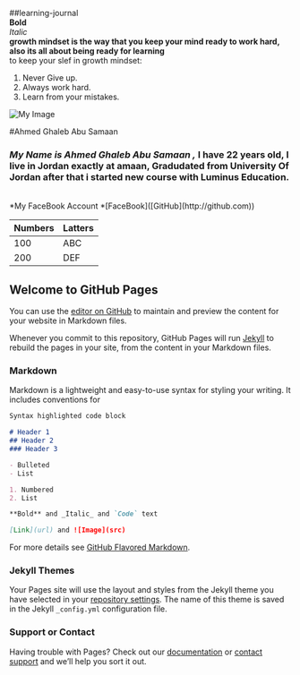 ##learning-journal  <br/>
**Bold**  <br/>
*Italic*  <br/>
**growth mindset is the way that you keep your mind ready to work hard, also its all about being ready for learning** <br/>
to keep your slef in growth mindset: 
1. Never Give up. 
2. Always work hard. 
3. Learn from your mistakes. 

![My Image](https://scontent.famm2-2.fna.fbcdn.net/v/t1.0-9/s960x960/58382963_2432634543437720_6852003018003447808_o.jpg?_nc_cat=105&_nc_eui2=AeE1zeCaYjTpvalvrle-9rvYVff661YQ5wouqy5inpqrYqitg0rXyka3wJ2dfo3gRg75mSCOhR0ohaOscMettAjc9PftgFBW3jThDWT6fTTl2A&_nc_ohc=nwrIPYm9gVgAX9w9oQ6&_nc_ht=scontent.famm2-2.fna&oh=d2dcf3bc1cb246e30efdf8aabe5f0ba9&oe=5E936CC8)

#Ahmed Ghaleb Abu Samaan <br/>
### *My Name is **Ahmed Ghaleb Abu Samaan** ,* I have 22 years old, I live in Jordan exactly at amaan, Gradudated from University Of Jordan after that i started new course with Luminus Education.  
<br/>
*My FaceBook Account
    *[FaceBook]([GitHub](http://github.com))

<br/>

Numbers | Latters
------------ | -------------
100 | ABC
200 | DEF

## Welcome to GitHub Pages

You can use the [editor on GitHub](https://github.com/Ahmed199764/First-course-102/edit/master/README.md) to maintain and preview the content for your website in Markdown files.

Whenever you commit to this repository, GitHub Pages will run [Jekyll](https://jekyllrb.com/) to rebuild the pages in your site, from the content in your Markdown files.

### Markdown

Markdown is a lightweight and easy-to-use syntax for styling your writing. It includes conventions for

```markdown
Syntax highlighted code block

# Header 1
## Header 2
### Header 3

- Bulleted
- List

1. Numbered
2. List

**Bold** and _Italic_ and `Code` text

[Link](url) and ![Image](src)
```

For more details see [GitHub Flavored Markdown](https://guides.github.com/features/mastering-markdown/).

### Jekyll Themes

Your Pages site will use the layout and styles from the Jekyll theme you have selected in your [repository settings](https://github.com/Ahmed199764/First-course-102/settings). The name of this theme is saved in the Jekyll `_config.yml` configuration file.

### Support or Contact

Having trouble with Pages? Check out our [documentation](https://help.github.com/categories/github-pages-basics/) or [contact support](https://github.com/contact) and we’ll help you sort it out.
